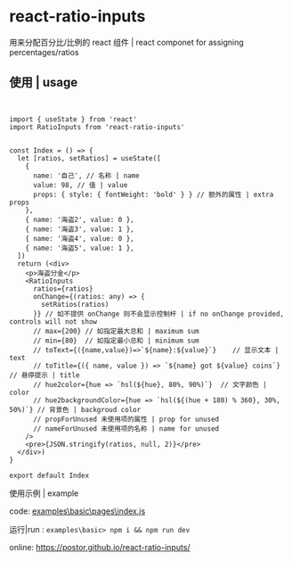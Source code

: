 # react-ratio-inputs
用来分配百分比/比例的 react 组件 | react componet for assigning percentages/ratios

## 使用 | usage

```


import { useState } from 'react'
import RatioInputs from 'react-ratio-inputs'


const Index = () => {
  let [ratios, setRatios] = useState([
    { 
      name: '自己', // 名称 | name
      value: 98, // 值 | value
      props: { style: { fontWeight: 'bold' } } // 额外的属性 | extra props
    },
    { name: '海盗2', value: 0 },
    { name: '海盗3', value: 1 },
    { name: '海盗4', value: 0 },
    { name: '海盗5', value: 1 },
  ])
  return (<div>
    <p>海盗分金</p>
    <RatioInputs
      ratios={ratios}
      onChange={(ratios: any) => {
        setRatios(ratios)
      }} // 如不提供 onChange 则不会显示控制杆 | if no onChange provided, controls will not show
      // max={200} // 如指定最大总和 | maximum sum
      // min={80}  // 如指定最小总和 | minimum sum
      // toText={({name,value})=>`${name}:${value}`}    // 显示文本 | text
      // toTitle={({ name, value }) => `${name} got ${value} coins`}   // 悬停提示 | title
      // hue2color={hue => `hsl(${hue}, 80%, 90%)`}  // 文字颜色 | color
      // hue2backgroundColor={hue => `hsl(${(hue + 180) % 360}, 30%, 50%)`} // 背景色 | backgroud color
      // propForUnused 未使用项的属性 | prop for unused
      // nameForUnused 未使用项的名称 | name for unused
    />
    <pre>{JSON.stringify(ratios, null, 2)}</pre>
  </div>)
}

export default Index
```

使用示例 | example

code: [examples\basic\pages\index.js](./examples/basic/pages/index.js)

运行|run : `examples\basic> npm i && npm run dev`

online: https://postor.github.io/react-ratio-inputs/